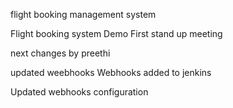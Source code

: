 
flight booking management system



Flight booking system
Demo
First stand up meeting

next changes by preethi

updated weebhooks
Webhooks added to jenkins

Updated webhooks configuration
